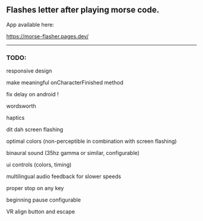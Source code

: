 ## Flashes letter after playing morse code.

App available here:

https://morse-flasher.pages.dev/

---
### TODO:

responsive design

make meaningful onCharacterFinished method

fix delay on android !

wordsworth

haptics

dit dah screen flashing

optimal colors (non-perceptible in combination with screen flashing)

binaural sound (35hz gamma or similar, configurable)

ui controls (colors, timing)

multilingual audio feedback for slower speeds

proper stop on any key

beginning pause configurable

VR align button and escape
